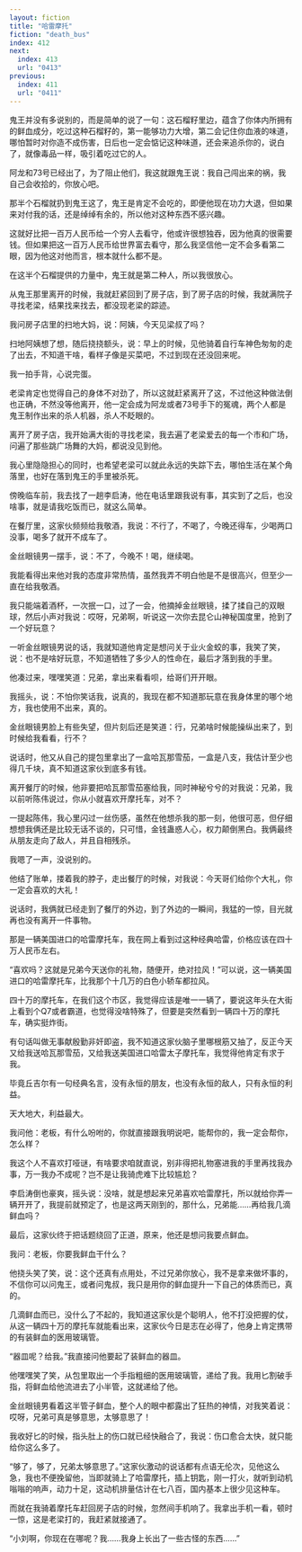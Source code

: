 ```yaml
---
layout: fiction
title: "哈雷摩托"
fiction: "death_bus"
index: 412
next:
  index: 413
  url: "0413"
previous:
  index: 411
  url: "0411"
---
```

鬼王并没有多说别的，而是简单的说了一句：这石榴籽里边，蕴含了你体内所拥有的鲜血成分，吃过这种石榴籽的，第一能够功力大增，第二会记住你血液的味道，哪怕暂时对你造不成伤害，日后也一定会惦记这种味道，还会来追杀你的，说白了，就像毒品一样，吸引着吃过它的人。

阿龙和73号已经出了，为了阻止他们，我这就跟鬼王说：我自己闯出来的祸，我自己会收拾的，你放心吧。

那半个石榴就扔到鬼王这了，鬼王是肯定不会吃的，即便他现在功力大退，但如果来对付我的话，还是绰绰有余的，所以他对这种东西不感兴趣。

这就好比把一百万人民币给一个穷人去看守，他或许很想独吞，因为他真的很需要钱。但如果把这一百万人民币给世界富去看守，那么我坚信他一定不会多看第二眼，因为他这对他而言，根本就什么都不是。

在这半个石榴提供的力量中，鬼王就是第二种人，所以我很放心。

从鬼王那里离开的时候，我就赶紧回到了房子店，到了房子店的时候，我就满院子寻找老梁，结果找来找去，都没现老梁的踪迹。

我问房子店里的扫地大妈，说：阿姨，今天见梁叔了吗？

扫地阿姨想了想，随后挠挠额头，说：早上的时候，见他骑着自行车神色匆匆的走了出去，不知道干啥，看样子像是买菜吧，不过到现在还没回来呢。

我一拍手背，心说完蛋。

老梁肯定也觉得自己的身体不对劲了，所以这就赶紧离开了这，不过他这种做法倒也正确，不然没等他离开，他一定会成为阿龙或者73号手下的冤魂，两个人都是鬼王制作出来的杀人机器，杀人不眨眼的。

离开了房子店，我开始满大街的寻找老梁，我去遍了老梁爱去的每一个市和广场，问遍了那些跳广场舞的大妈，都说没见到他。

我心里隐隐担心的同时，也希望老梁可以就此永远的失踪下去，哪怕生活在某个角落里，也好在落到鬼王的手里被杀死。

傍晚临车前，我去找了一趟李启涛，他在电话里跟我说有事，其实到了之后，也没啥事，就是请我吃饭而已，就这么简单。

在餐厅里，这家伙频频给我敬酒，我说：不行了，不喝了，今晚还得车，少喝两口没事，喝多了就开不成车了。

金丝眼镜男一摆手，说：不了，今晚不！喝，继续喝。

我能看得出来他对我的态度非常热情，虽然我弄不明白他是不是很高兴，但至少一直在给我敬酒。

我只能端着酒杯，一次抿一口，过了一会，他摘掉金丝眼镜，揉了揉自己的双眼球，然后小声对我说：哎呀，兄弟啊，听说这一次你去昆仑山神秘国度里，抢到了一个好玩意？

一听金丝眼镜男说的话，我就知道他肯定是想问关于业火金蛟的事，我笑了笑，说：也不是啥好玩意，不知道牺牲了多少人的性命在，最后才落到我的手里。

他凑过来，嘿嘿笑道：兄弟，拿出来看看呗，给哥们开开眼。

我摇头，说：不怕你笑话我，说真的，我现在都不知道那玩意在我身体里的哪个地方，我也使用不出来，真的。

金丝眼镜男脸上有些失望，但片刻后还是笑道：行，兄弟啥时候能操纵出来了，到时候给我看看，行不？

说话时，他又从自己的提包里拿出了一盒哈瓦那雪茄，一盒是八支，我估计至少也得几千块，真不知道这家伙到底多有钱。

离开餐厅的时候，他非要把哈瓦那雪茄塞给我，同时神秘兮兮的对我说：兄弟，我以前听陈伟说过，你从小就喜欢开摩托车，对不？

一提起陈伟，我心里闪过一丝伤感，虽然在他想杀我的那一刻，他很可恶，但仔细想想我俩还是比较无话不谈的，只可惜，金钱蛊惑人心，权力颠倒黑白。我俩最终从朋友走向了敌人，并且自相残杀。

我嗯了一声，没说别的。

他结了账单，搂着我的脖子，走出餐厅的时候，对我说：今天哥们给你个大礼，你一定会喜欢的大礼！

说话时，我俩就已经走到了餐厅的外边，到了外边的一瞬间，我猛的一惊，目光就再也没有离开一件事物。

那是一辆美国进口的哈雷摩托车，我在网上看到过这种经典哈雷，价格应该在四十万人民币左右。

“喜欢吗？这就是兄弟今天送你的礼物，随便开，绝对拉风！”可以说，这一辆美国进口的哈雷摩托车，比我那个十几万的白色小轿车都拉风。

四十万的摩托车，在我们这个市区，我觉得应该是唯一一辆了，要说这年头在大街上看到个Q7或者霸道，也觉得没啥特殊了，但要是突然看到一辆四十万的摩托车，确实挺炸街。

有句话叫做无事献殷勤非奸即盗，我不知道这家伙脑子里哪根筋又抽了，反正今天又给我送哈瓦那雪茄，又给我送美国进口哈雷太子摩托车，我觉得他肯定有求于我。

毕竟丘吉尔有一句经典名言，没有永恒的朋友，也没有永恒的敌人，只有永恒的利益。

天大地大，利益最大。

我问他：老板，有什么吩咐的，你就直接跟我明说吧，能帮你的，我一定会帮你，怎么样？

我这个人不喜欢打哑谜，有啥要求咱就直说，别非得把礼物塞进我的手里再找我办事，万一我办不成呢？岂不是让我骑虎难下比较尴尬？

李启涛倒也豪爽，摇头说：没啥，就是想起来兄弟喜欢哈雷摩托，所以就给你弄一辆开开了，我提前就预定了，也是这两天刚到的，那什么，兄弟能……再给我几滴鲜血吗？

最后，这家伙终于把话题绕回了正道，原来，他还是想问我要点鲜血。

我问：老板，你要我鲜血干什么？

他挠头笑了笑，说：这个还真有点用处，不过兄弟你放心，我不是拿来做坏事的，不信你可以问鬼王，或者问鬼叔，我只是用你的鲜血提升一下自己的体质而已，真的。

几滴鲜血而已，没什么了不起的，我知道这家伙是个聪明人，他不打没把握的仗，从这一辆四十万的摩托车就能看出来，这家伙今日是志在必得了，他身上肯定携带的有装鲜血的医用玻璃管。

“器皿呢？给我。”我直接问他要起了装鲜血的器皿。

他嘿嘿笑了笑，从包里取出一个手指粗细的医用玻璃管，递给了我。我用匕割破手指，将鲜血给他流进去了小半管，这就递给了他。

金丝眼镜男看着这半管子鲜血，整个人的眼中都露出了狂热的神情，对我笑着说：哎呀，兄弟可真是够意思，太够意思了！

我收好匕的时候，指头肚上的伤口就已经快融合了，我说：伤口愈合太快，就只能给你这么多了。

“够了，够了，兄弟太够意思了。”这家伙激动的说话都有点语无伦次，见他这么急，我也不便挽留他，当即就骑上了哈雷摩托，插上钥匙，刚一打火，就听到动机嗡嗡的响声，动力十足，这动机排量估计在七八百，国内基本上很少见这种车。

而就在我骑着摩托车赶回房子店的时候，忽然间手机响了。我拿出手机一看，顿时一惊，这是老梁打的，我赶紧就接通了。

“小刘啊，你现在在哪呢？我……我身上长出了一些古怪的东西……”